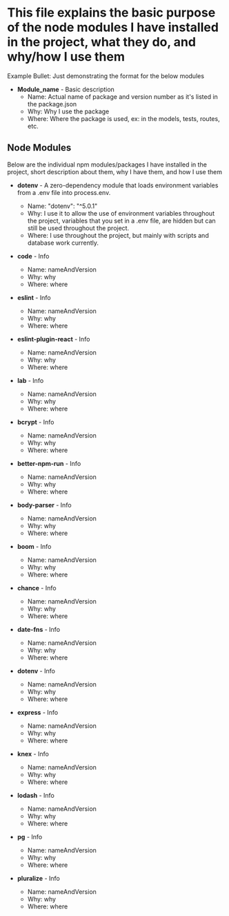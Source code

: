 # This file explains the basic purpose of the node modules I have installed in the project, what they do, and why/how I use them

Example Bullet: Just demonstrating the format for the below modules
* **Module_name** - Basic description
	* Name: Actual name of package and version number as it's listed in the package.json
	* Why: Why I use the package
	* Where: Where the package is used, ex: in the models, tests, routes, etc.

## Node Modules
Below are the individual npm modules/packages I have installed in the project, short description about them, why I have them, and how I use them

* **dotenv** - A zero-dependency module that loads environment variables from a .env file into process.env.
	* Name: "dotenv": "^5.0.1"
	* Why: I use it to allow the use of environment variables throughout the project, variables that you set in a .env file, are hidden but can still be used throughout the project.
	* Where: I use throughout the project, but mainly with scripts and database work currently.



* **code** - Info
	* Name: nameAndVersion
	* Why: why
	* Where: where

* **eslint** - Info
	* Name: nameAndVersion
	* Why: why
	* Where: where

* **eslint-plugin-react** - Info
	* Name: nameAndVersion
	* Why: why
	* Where: where

* **lab** - Info
	* Name: nameAndVersion
	* Why: why
	* Where: where

* **bcrypt** - Info
	* Name: nameAndVersion
	* Why: why
	* Where: where

* **better-npm-run** - Info
	* Name: nameAndVersion
	* Why: why
	* Where: where

* **body-parser** - Info
	* Name: nameAndVersion
	* Why: why
	* Where: where

* **boom** - Info
	* Name: nameAndVersion
	* Why: why
	* Where: where

* **chance** - Info
	* Name: nameAndVersion
	* Why: why
	* Where: where

* **date-fns** - Info
	* Name: nameAndVersion
	* Why: why
	* Where: where

* **dotenv** - Info
	* Name: nameAndVersion
	* Why: why
	* Where: where

* **express** - Info
	* Name: nameAndVersion
	* Why: why
	* Where: where

* **knex** - Info
	* Name: nameAndVersion
	* Why: why
	* Where: where

* **lodash** - Info
	* Name: nameAndVersion
	* Why: why
	* Where: where

* **pg** - Info
	* Name: nameAndVersion
	* Why: why
	* Where: where

* **pluralize** - Info
	* Name: nameAndVersion
	* Why: why
	* Where: where
